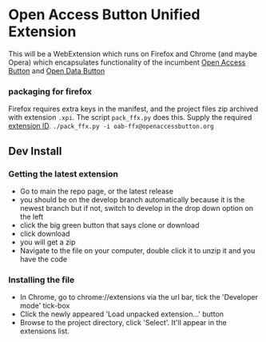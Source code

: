 Open Access Button Unified Extension
===============

This will be a WebExtension which runs on Firefox and Chrome (and maybe Opera) which encapsulates functionality of the incumbent [Open Access Button](https://github.com/OAButton/oab-chromeaddon) and [Open Data Button](https://github.com/OAButton/odb-chromeaddon)

### packaging for firefox

Firefox requires extra keys in the manifest, and the project files zip archived with extension ```.xpi```. The script ```pack_ffx.py``` does this. Supply the required [extension ID](https://developer.mozilla.org/en-US/Add-ons/Install_Manifests#id).
```./pack_ffx.py -i oab-ffx@openaccessbutton.org```


## Dev Install

### Getting the latest extension

* Go to main the repo page, or the latest release
* you should be on the develop branch automatically because it is the newest branch but if not, switch to develop in the drop down option on the left
* click the big green button that says clone or download
* click download
* you will get a zip
* Navigate to the file on your computer, double click it to unzip it and you have the code

### Installing the file

* In Chrome, go to chrome://extensions via the url bar, tick the 'Developer mode' tick-box
* Click the newly appeared 'Load unpacked extension...' button
* Browse to the project directory, click 'Select'. It'll appear in the extensions list.
